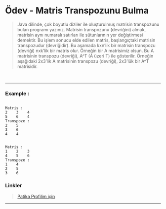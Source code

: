 # Ödev - Matris Transpozunu Bulma

> Java dilinde, çok boyutlu diziler ile oluşturulmuş matrisin transpozunu bulan programı yazınız.
 Matrisin transpozunu (devriğini) almak, matrisin aynı numaralı satırları ile sütunlarının yer değiştirmesi demektir. Bu işlem sonucu elde edilen matris, başlangıçtaki matrisin transpozudur (devriğidir). Bu aşamada kxn’lik bir matrisin transpozu (devriği) nxk’lik bir matris olur. Örneğin bir A matrisimiz olsun. Bu A matrisinin transpozu (devriği), A^T (A üzeri T) ile gösterilir.
 Örneğin aşağıdaki 2x3’lik A matrisinin transpozu (devriği), 2x3’lük bir A^T matrisidir.

<br>

<hr>

### Example :
```

Matris :
2    3    4    
5    6    4    
Transpoze :
2    5    
3    6    
4    4


Matris :
1    2    3    
4    5    6    
Transpoze :
1    4    
2    5    
3    6    
```

### Linkler
> <a href="https://app.patika.dev/emrevaljean" target="_blank">Patika Profilim için</a>

<hr>
